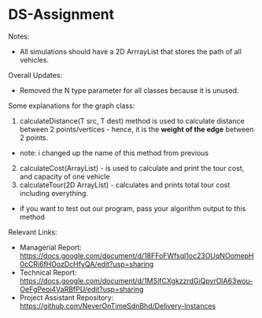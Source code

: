 # DS-Assignment

Notes:
- All simulations should have a 2D ArrrayList that stores the path of all vehicles.

Overall Updates:
- Removed the N type parameter for all classes because it is unused.

Some explanations for the graph class: 
1. calculateDistance(T src, T dest) method is used to calculate distance between 2 points/vertices - hence, it is the **weight of the edge** between 2 points. 
- note: i changed up the name of this method from previous 
2. calculateCost(ArrayList) - is used to calculate and print the tour cost, and capacity of one vehicle
3. calculateTour(2D ArrayList) - calculates and prints total tour cost including everything.
- if you want to test out our program, pass your algorithm output to this method

Relevant Links:
- Managerial Report: https://docs.google.com/document/d/18FFoFWfsql1oc23OUqNOomepH0cCRj6fHOozDcHfyQA/edit?usp=sharing
- Technical Report: https://docs.google.com/document/d/1MSjfCXgkzzrdGiQpvrOlA63wou-OeFgPeoi4VaRBfPU/edit?usp=sharing
- Project Assistant Repository: https://github.com/NeverOnTimeSdnBhd/Delivery-Instances
